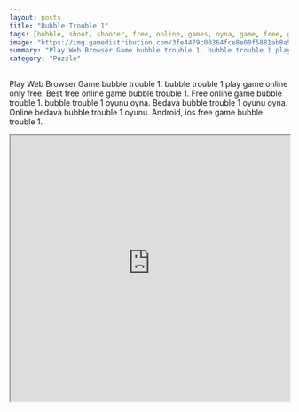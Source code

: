 ```yaml
---
layout: posts
title: "Bubble Trouble 1"
tags: [bubble, shoot, shooter, free, online, games, oyna, game, free, games, play, play, games]
image: "https://img.gamedistribution.com/3fe4479c00364fce8e00f5881ab8a588.jpg"
summary: "Play Web Browser Game bubble trouble 1. bubble trouble 1 play game online only free. Best free online game bubble trouble 1. Free online game bubble trouble 1. bubble trouble 1 oyunu oyna. Bedava bubble trouble 1 oyunu oyna. Online bedava bubble trouble 1 oyunu. Android, ios free game bubble trouble 1."
category: "Puzzle"
---
```


Play Web Browser Game bubble trouble 1. bubble trouble 1 play game online only free. Best free online game bubble trouble 1. Free online game bubble trouble 1. bubble trouble 1 oyunu oyna. Bedava bubble trouble 1 oyunu oyna. Online bedava bubble trouble 1 oyunu. Android, ios free game bubble trouble 1.

<iframe width="100%" height="480px;" src="https://html5.gamedistribution.com/3fe4479c00364fce8e00f5881ab8a588/"></iframe>